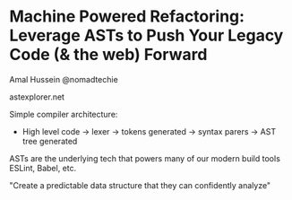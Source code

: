 # Machine Powered Refactoring: Leverage ASTs to Push Your Legacy Code (& the web) Forward
Amal Hussein @nomadtechie

astexplorer.net

Simple compiler architecture:
- High level code -> lexer -> tokens generated -> syntax parers -> AST tree generated

ASTs are the underlying tech that powers many of our modern build tools
ESLint, Babel, etc.

"Create a predictable data structure that they can confidently analyze"





